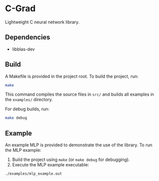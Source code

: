 # C-Grad

Lightweight C neural network library.

## Dependencies
- libblas-dev

## Build 

A Makefile is provided in the project root. To build the project, run:

```bash
make
```

This command compiles the source files in `src/` and builds all examples in the `examples/` directory.

For debug builds, run:

```bash
make debug
```

## Example 

An example MLP is provided to demonstrate the use of the library. To run the MLP example:

1. Build the project using `make` (or `make debug` for debugging).
2. Execute the MLP example executable:

```bash
./examples/mlp_example.out
```
